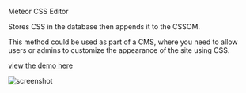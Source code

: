 Meteor CSS Editor

Stores CSS in the database then appends it to the CSSOM.

This method could be used as part of a CMS, where you need to allow users or admins to customize the appearance of the site using CSS.

[view the demo here]( http://edit-css-live.meteor.com/)

![screenshot](https://cloud.githubusercontent.com/assets/1656829/6322774/7872b2d6-bad1-11e4-9156-3d10ee69586b.png)

